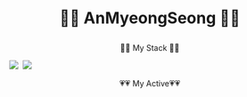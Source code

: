 # <p align="center">👏👏 AnMyeongSeong 👏👏</p>





<p align="center"> 👀👀 My Stack 👀👀</p>
<img src="https://img.shields.io/badge/kotlin-ee0000?style=flat-square&logo=kotlin&logoColor=white"/>&nbsp <img src="https://img.shields.io/badge/java-8b0000?style=flat-square&logo=java&logoColor=white"/>&nbsp 


<p align="center"> 💗💗 My Active💗💗</p>
